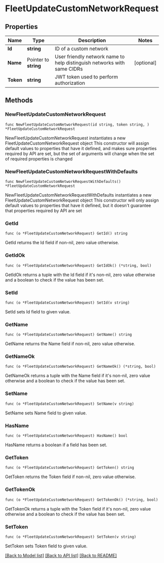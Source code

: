 # FleetUpdateCustomNetworkRequest

## Properties

Name | Type | Description | Notes
------------ | ------------- | ------------- | -------------
**Id** | **string** | ID of a custom network | 
**Name** | Pointer to **string** | User friendly network name to help distinguish networks with same CIDRs | [optional] 
**Token** | **string** | JWT token used to perform authorization | 

## Methods

### NewFleetUpdateCustomNetworkRequest

`func NewFleetUpdateCustomNetworkRequest(id string, token string, ) *FleetUpdateCustomNetworkRequest`

NewFleetUpdateCustomNetworkRequest instantiates a new FleetUpdateCustomNetworkRequest object
This constructor will assign default values to properties that have it defined,
and makes sure properties required by API are set, but the set of arguments
will change when the set of required properties is changed

### NewFleetUpdateCustomNetworkRequestWithDefaults

`func NewFleetUpdateCustomNetworkRequestWithDefaults() *FleetUpdateCustomNetworkRequest`

NewFleetUpdateCustomNetworkRequestWithDefaults instantiates a new FleetUpdateCustomNetworkRequest object
This constructor will only assign default values to properties that have it defined,
but it doesn't guarantee that properties required by API are set

### GetId

`func (o *FleetUpdateCustomNetworkRequest) GetId() string`

GetId returns the Id field if non-nil, zero value otherwise.

### GetIdOk

`func (o *FleetUpdateCustomNetworkRequest) GetIdOk() (*string, bool)`

GetIdOk returns a tuple with the Id field if it's non-nil, zero value otherwise
and a boolean to check if the value has been set.

### SetId

`func (o *FleetUpdateCustomNetworkRequest) SetId(v string)`

SetId sets Id field to given value.


### GetName

`func (o *FleetUpdateCustomNetworkRequest) GetName() string`

GetName returns the Name field if non-nil, zero value otherwise.

### GetNameOk

`func (o *FleetUpdateCustomNetworkRequest) GetNameOk() (*string, bool)`

GetNameOk returns a tuple with the Name field if it's non-nil, zero value otherwise
and a boolean to check if the value has been set.

### SetName

`func (o *FleetUpdateCustomNetworkRequest) SetName(v string)`

SetName sets Name field to given value.

### HasName

`func (o *FleetUpdateCustomNetworkRequest) HasName() bool`

HasName returns a boolean if a field has been set.

### GetToken

`func (o *FleetUpdateCustomNetworkRequest) GetToken() string`

GetToken returns the Token field if non-nil, zero value otherwise.

### GetTokenOk

`func (o *FleetUpdateCustomNetworkRequest) GetTokenOk() (*string, bool)`

GetTokenOk returns a tuple with the Token field if it's non-nil, zero value otherwise
and a boolean to check if the value has been set.

### SetToken

`func (o *FleetUpdateCustomNetworkRequest) SetToken(v string)`

SetToken sets Token field to given value.



[[Back to Model list]](../README.md#documentation-for-models) [[Back to API list]](../README.md#documentation-for-api-endpoints) [[Back to README]](../README.md)


